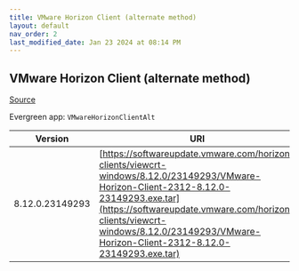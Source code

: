 ```yaml
---
title: VMware Horizon Client (alternate method)
layout: default
nav_order: 2
last_modified_date: Jan 23 2024 at 08:14 PM
---
```


## VMware Horizon Client (alternate method)

[Source](https://docs.vmware.com/en/VMware-Horizon-Client/index.html)

Evergreen app: `VMwareHorizonClientAlt`

| Version         | URI                                                                                                                                                                                                                                                                          |
| --------------- | ---------------------------------------------------------------------------------------------------------------------------------------------------------------------------------------------------------------------------------------------------------------------------- |
| 8.12.0.23149293 | [https://softwareupdate.vmware.com/horizon-clients/viewcrt-windows/8.12.0/23149293/VMware-Horizon-Client-2312-8.12.0-23149293.exe.tar](https://softwareupdate.vmware.com/horizon-clients/viewcrt-windows/8.12.0/23149293/VMware-Horizon-Client-2312-8.12.0-23149293.exe.tar) |
